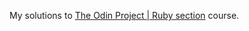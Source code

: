 My solutions to [The Odin Project | Ruby section](http://www.theodinproject.com/ruby-programming) course.
